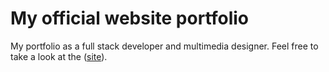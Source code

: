 # My official website portfolio

My portfolio as a full stack developer and multimedia designer. Feel free to take a look at the ([site](https://noeldj.github.io/noeldesigner/)).